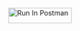 [<img src="https://run.pstmn.io/button.svg" alt="Run In Postman" style="width: 128px; height: 32px;">](https://god.gw.postman.com/run-collection/41742647-395368fb-5cb9-4b14-8a1f-abac60d43197?action=collection%2Ffork&source=rip_markdown&collection-url=entityId%3D41742647-395368fb-5cb9-4b14-8a1f-abac60d43197%26entityType%3Dcollection%26workspaceId%3D006a17e6-4da8-4914-b935-ef9e333cab23#?env%5BMary-hw2%5D=W3sia2V5IjoiSldUIiwidmFsdWUiOiIiLCJlbmFibGVkIjp0cnVlLCJ0eXBlIjoiYW55Iiwic2Vzc2lvblZhbHVlIjoiSldULi4uIiwiY29tcGxldGVTZXNzaW9uVmFsdWUiOiJKV1QgZXlKaGJHY2lPaUpJVXpJMU5pSXNJblI1Y0NJNklrcFhWQ0o5LmV5SnBaQ0k2SW1Ga05EWm1OMlV4WVRnMU5URTJZbUV3T1RneU4ySTFaR0l4T1RrM1lUSTBNemhrT0RobFpqQWlMQ0oxYzJWeWJtRnRaU0k2SW1KaGRHMWhiaUlzSW1saGRDSTZNVGMwTWpVNE56STJNWDAuQ1ZLaXlSWEZqVzg0Z0lNajdwVVJGUGYyQ3o5cU1qNkNFZEl4RmxJel9MYyIsInNlc3Npb25JbmRleCI6MH1d)